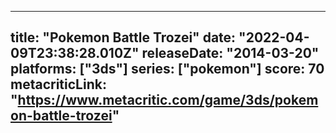 
---
title: "Pokemon Battle Trozei"
date: "2022-04-09T23:38:28.010Z"
releaseDate: "2014-03-20"
platforms: ["3ds"]
series: ["pokemon"]
score: 70
metacriticLink: "https://www.metacritic.com/game/3ds/pokemon-battle-trozei"
---
